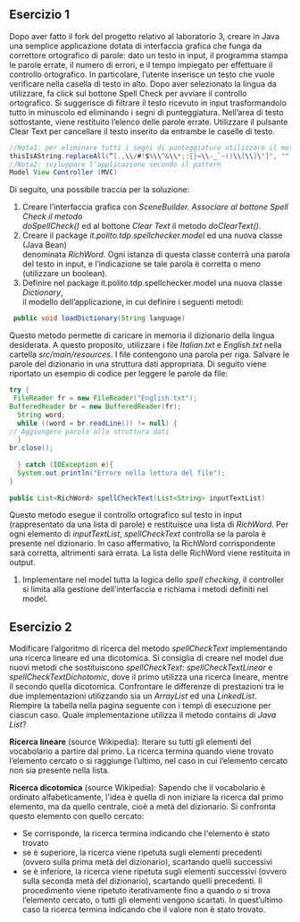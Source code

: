 ## Esercizio 1 
Dopo aver fatto il fork del progetto relativo al laboratorio 3, creare in Java una semplice applicazione dotata 
di  interfaccia  grafica  che  funga  da  correttore  ortografico  di  parole:  dato  un  testo  in  input,  il  programma 
stampa  le  parole  errate,  il  numero  di  errori,  e  il  tempo  impiegato  per  effettuare  il  controllo  ortografico. 
In  particolare,  l’utente  inserisce  un  testo  che  vuole  verificare  nella  casella  di  testo  in  alto.  Dopo  aver 
selezionato  la  lingua  da  utilizzare,  fa  click  sul  bottone  Spell  Check  per  avviare  il  controllo  ortografico.  Si 
suggerisce  di  filtrare  il  testo  ricevuto  in  input  trasformandolo  tutto  in  minuscolo  ed  eliminando  i  segni  di 
punteggiatura. Nell’area di testo sottostante, viene restituito l’elenco delle parole errate. Utilizzare il pulsante 
Clear Text per cancellare il testo inserito da entrambe le caselle di testo. 

```JAVA
//Nota1: per eliminare tutti i segni di punteggiature utilizzare il metodo 
thisIsAString.replaceAll(“[.,\\/#!$%\\^&\\*;:{}=\\-_`~()\\[\\]\"]", "")
//Nota2: sviluppare l’applicazione secondo il pattern 
Model View Controller (MVC)
```
Di seguito, una possibile traccia per la soluzione: 
1. Creare l’interfaccia grafica con *SceneBuilder. Associare al bottone Spell Check il metodo  
doSpellCheck()* ed al bottone *Clear Text* il metodo *doClearText()*. 
2. Creare il package *it.polito.tdp.spellchecker.model* ed una nuova classe (Java Bean)  
denominata  *RichWord*.  Ogni  istanza  di  questa  classe  conterrà  una  parola  del  testo  in  input,  e 
l’indicazione se tale parola è corretta o meno (utilizzare un boolean). 
3. Definire nel package it.polito.tdp.spellchecker.model una nuova classe *Dictionary*,  
il modello dell’applicazione, in cui definire i seguenti metodi: 
```JAVA
 public void loadDictionary(String language)  
 ```
Questo  metodo  permette  di  caricare  in  memoria  il  dizionario  della  lingua  desiderata.  A  questo 
proposito,  utilizzare  i  file  *Italian.txt*  e  *English.txt*  nella  cartella  *src/main/resources*.  I 
file contengono una parola per riga. Salvare le parole del dizionario in una struttura dati appropriata. 
Di seguito viene riportato un esempio di codice per leggere le parole da file: 

```JAVA
try { 
 FileReader fr = new FileReader("English.txt"); 
BufferedReader br = new BufferedReader(fr); 
  String word; 
  while ((word = br.readLine()) != null) { 
// Aggiungere parola alla struttura dati    
  } 
br.close(); 
    
  } catch (IOException e){ 
  System.out.println("Errore nella lettura del file");   
} 
  
public List<RichWord> spellCheckText(List<String> inputTextList) 
```

Questo metodo esegue il controllo ortografico sul testo in input (rappresentato da una lista di parole) 
e restituisce una lista di *RichWord*. Per ogni  elemento di *inputTextList*, *spellCheckText* 
controlla se la parola è presente nel dizionario. In caso affermativo, la RichWord corrispondente 
sarà corretta, altrimenti sarà errata. La lista delle RichWord viene restituita in output. 
1. Implementare nel model tutta la logica dello *spell checking*, il controller si limita alla gestione  dell’interfaccia e richiama i metodi definiti nel model.

## Esercizio 2
Modificare l’algoritmo di ricerca del metodo *spellCheckText* implementando una ricerca lineare ed una 
dicotomica.  Si  consiglia  di  creare  nel  model  due  nuovi  metodi 
che sostituiscono *spellCheckText*: *spellCheckTextLinear* e *spellCheckTextDichotomic*, dove il 
primo utilizza una ricerca lineare, mentre il secondo quella dicotomica. 
Confrontare  le  differenze  di  prestazioni  tra  le  due  implementazioni  utilizzando  sia  un  *ArrayList*  ed  una 
*LinkedList*. Riempire la tabella nella pagina seguente con i tempi di esecuzione per ciascun caso. 
Quale implementazione utilizza il metodo contains di *Java List*? 

**Ricerca lineare** (source Wikipedia): 
Iterare  su  tutti  gli  elementi  del  vocabolario  a  partire  dal  primo.  La  ricerca  termina  quando  viene  trovato 
l’elemento cercato o si raggiunge l’ultimo, nel caso in cui l’elemento cercato non sia presente nella lista. 

**Ricerca dicotomica** (source Wikipedia): 
Sapendo  che  il  vocabolario  è  ordinato  alfabeticamente,  l'idea  è  quella  di  non  iniziare  la  ricerca  dal  primo 
elemento, ma da quello centrale, cioè a metà del dizionario. Si confronta questo elemento con quello cercato: 
- Se corrisponde, la ricerca termina indicando che l'elemento è stato trovato 
- se  è  superiore,  la  ricerca  viene  ripetuta  sugli  elementi  precedenti  (ovvero  sulla  prima  metà  del 
dizionario), scartando quelli successivi 
- se  è  inferiore,  la  ricerca  viene  ripetuta  sugli  elementi  successivi  (ovvero  sulla  seconda  metà  del 
dizionario), scartando quelli precedenti. 
Il procedimento viene ripetuto iterativamente fino a quando o si trova l’elemento cercato, o tutti gli elementi 
vengono scartati. In quest’ultimo caso la ricerca termina indicando che il valore non è stato trovato.
